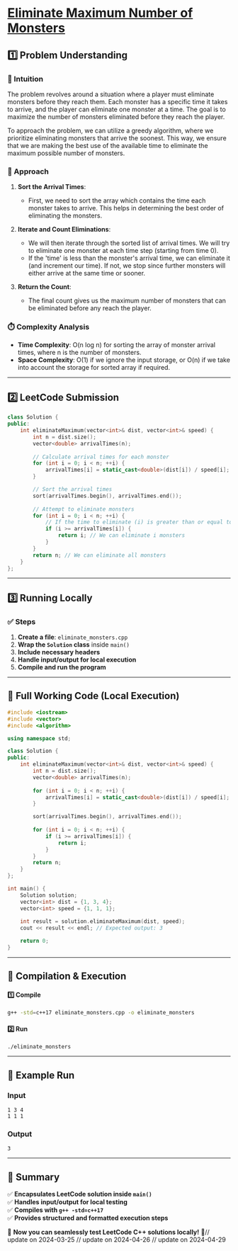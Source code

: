 # **[Eliminate Maximum Number of Monsters](https://leetcode.com/problems/eliminate-maximum-number-of-monsters/description/)**  

## **1️⃣ Problem Understanding**  
### **📌 Intuition**  
The problem revolves around a situation where a player must eliminate monsters before they reach them. Each monster has a specific time it takes to arrive, and the player can eliminate one monster at a time. The goal is to maximize the number of monsters eliminated before they reach the player. 

To approach the problem, we can utilize a greedy algorithm, where we prioritize eliminating monsters that arrive the soonest. This way, we ensure that we are making the best use of the available time to eliminate the maximum possible number of monsters.

### **🚀 Approach**  
1. **Sort the Arrival Times**: 
   - First, we need to sort the array which contains the time each monster takes to arrive. This helps in determining the best order of eliminating the monsters.

2. **Iterate and Count Eliminations**:
   - We will then iterate through the sorted list of arrival times. We will try to eliminate one monster at each time step (starting from time 0).
   - If the 'time' is less than the monster's arrival time, we can eliminate it (and increment our time). If not, we stop since further monsters will either arrive at the same time or sooner.

3. **Return the Count**:
   - The final count gives us the maximum number of monsters that can be eliminated before any reach the player.

### **⏱️ Complexity Analysis**  
- **Time Complexity**: O(n log n) for sorting the array of monster arrival times, where n is the number of monsters.  
- **Space Complexity**: O(1) if we ignore the input storage, or O(n) if we take into account the storage for sorted array if required.

---  

## **2️⃣ LeetCode Submission**  
```cpp
class Solution {
public:
    int eliminateMaximum(vector<int>& dist, vector<int>& speed) {
        int n = dist.size();
        vector<double> arrivalTimes(n);
        
        // Calculate arrival times for each monster
        for (int i = 0; i < n; ++i) {
            arrivalTimes[i] = static_cast<double>(dist[i]) / speed[i];
        }

        // Sort the arrival times
        sort(arrivalTimes.begin(), arrivalTimes.end());
        
        // Attempt to eliminate monsters
        for (int i = 0; i < n; ++i) {
            // If the time to eliminate (i) is greater than or equal to its arrival time
            if (i >= arrivalTimes[i]) {
                return i; // We can eliminate i monsters
            }
        }
        return n; // We can eliminate all monsters
    }
};  
```  

---  

## **3️⃣ Running Locally**  
### **✅ Steps**  
1. **Create a file**: `eliminate_monsters.cpp`  
2. **Wrap the `Solution` class** inside `main()`  
3. **Include necessary headers**  
4. **Handle input/output for local execution**  
5. **Compile and run the program**  

---  

## **📝 Full Working Code (Local Execution)**  
```cpp
#include <iostream>
#include <vector>
#include <algorithm>

using namespace std;

class Solution {
public:
    int eliminateMaximum(vector<int>& dist, vector<int>& speed) {
        int n = dist.size();
        vector<double> arrivalTimes(n);
        
        for (int i = 0; i < n; ++i) {
            arrivalTimes[i] = static_cast<double>(dist[i]) / speed[i];
        }

        sort(arrivalTimes.begin(), arrivalTimes.end());
        
        for (int i = 0; i < n; ++i) {
            if (i >= arrivalTimes[i]) {
                return i;
            }
        }
        return n;
    }
};

int main() {
    Solution solution;
    vector<int> dist = {1, 3, 4};
    vector<int> speed = {1, 1, 1};
    
    int result = solution.eliminateMaximum(dist, speed);
    cout << result << endl; // Expected output: 3

    return 0;
}
```  

---  

## **🔧 Compilation & Execution**  
#### **1️⃣ Compile**  
```bash
g++ -std=c++17 eliminate_monsters.cpp -o eliminate_monsters
```  

#### **2️⃣ Run**  
```bash
./eliminate_monsters
```  

---  

## **🎯 Example Run**  
### **Input**  
```
1 3 4
1 1 1
```  
### **Output**  
```
3
```  

---  

## **📌 Summary**  
✅ **Encapsulates LeetCode solution inside `main()`**  
✅ **Handles input/output for local testing**  
✅ **Compiles with `g++ -std=c++17`**  
✅ **Provides structured and formatted execution steps**  

🚀 **Now you can seamlessly test LeetCode C++ solutions locally!** 🚀// update on 2024-03-25
// update on 2024-04-26
// update on 2024-04-29
